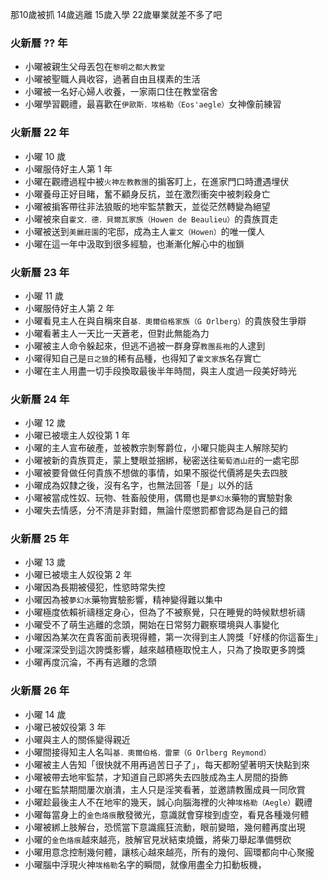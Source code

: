 那10歲被抓 14歲逃離 15歲入學 22歲畢業就差不多了吧

### 火新曆 ?? 年
+ 小曜被親生父母丟包在`黎明之都大教堂`
+ 小曜被聖職人員收容，過著自由且樸素的生活
+ 小曜被一名好心婦人收養，一家兩口住在教堂宿舍
+ 小曜學習觀禮，最喜歡在`伊歐斯．埃格勒（Eos'aegle）`女神像前練習

### 火新曆 22 年
+ 小曜 10 歲
+ 小曜服侍好主人第 1 年
+ 小曜在觀禮過程中被`火神左教教團`的掮客盯上，在進家門口時遭遇埋伏
+ 小曜養母正好目睹，奮不顧身反抗，並在激烈衝突中被刺殺身亡
+ 小曜被掮客帶往非法狼販的地牢監禁數天，並從茫然轉變為絕望
+ 小曜被來自`霍文．德．貝爾瓦家族（Howen de Beaulieu）`的貴族買走
+ 小曜被送到`美麗莊園`的宅邸，成為主人`霍文（Howen）`的唯一僕人
+ 小曜在這一年中汲取到很多經驗，也漸漸化解心中的枷鎖

### 火新曆 23 年
+ 小曜 11 歲
+ 小曜服侍好主人第 2 年
+ 小曜看見主人在與自稱來自`基．奧爾伯格家族（G Orlberg）`的貴族發生爭辯
+ 小曜看著主人一天比一天蒼老，但對此無能為力
+ 小曜被主人命令躲起來，但逃不過被一群身穿`教團長袍`的人逮到
+ 小曜得知自己是`日之狼`的稀有品種，也得知了`霍文家族`名存實亡
+ 小曜在主人用盡一切手段換取最後半年時間，與主人度過一段美好時光

### 火新曆 24 年
+ 小曜 12 歲
+ 小曜已被壞主人奴役第 1 年
+ 小曜的主人宣布破產，並被教宗剝奪爵位，小曜只能與主人解除契約
+ 小曜被新的貴族買走，蒙上雙眼並捆綁，秘密送往`葡萄酒山莊`的一處宅邸
+ 小曜被要脅做任何貴族不想做的事情，如果不服從代價將是失去四肢
+ 小曜成為奴隸之後，沒有名字，也無法回答「是」以外的話
+ 小曜被當成性奴、玩物、牲畜般使用，偶爾也是`夢幻水`藥物的實驗對象
+ 小曜失去情感，分不清是非對錯，無論什麼懲罰都會認為是自己的錯

### 火新曆 25 年
+ 小曜 13 歲
+ 小曜已被壞主人奴役第 2 年
+ 小曜因為長期被侵犯，性慾時常失控
+ 小曜因為被`夢幻水`藥物實驗影響，精神變得難以集中
+ 小曜極度依賴祈禱穩定身心，但為了不被察覺，只在睡覺的時候默想祈禱
+ 小曜受不了萌生逃離的念頭，開始在日常努力觀察環境與人事變化
+ 小曜因為某次在貴客面前表現得體，第一次得到主人誇獎「好樣的你這畜生」
+ 小曜深深受到這次誇獎影響，越來越積極取悅主人，只為了換取更多誇獎
+ 小曜再度沉淪，不再有逃離的念頭

### 火新曆 26 年
+ 小曜 14 歲
+ 小曜已被奴役第 3 年
+ 小曜與主人的關係變得親近
+ 小曜間接得知主人名叫`基．奧爾伯格．雷蒙（G Orlberg Reymond）`
+ 小曜被主人告知「很快就不用再過苦日子了」，每天都盼望著明天快點到來
+ 小曜被帶去地牢監禁，才知道自己即將失去四肢成為主人房間的掛飾
+ 小曜在監禁期間屢次崩潰，主人只是淫笑看著，並邀請教團成員一同欣賞
+ 小曜趁最後主人不在地牢的幾天，誠心向腦海裡的火神`埃格勒（Aegle）`觀禮
+ 小曜每當身上的`金色烙痕`散發微光，意識就會穿梭到虛空，看見各種幾何體
+ 小曜被綁上肢解台，恐慌當下意識瘋狂流動，眼前變暗，幾何體再度出現
+ 小曜的`金色烙痕`越來越亮，肢解官見狀結束燒鐵，將柴刀舉起準備劈砍
+ 小曜用意念控制幾何體，讓核心越來越亮，所有的幾何、圓環都向中心聚攏
+ 小曜腦中浮現火神`埃格勒`名字的瞬間，就像用盡全力扣動板機，
